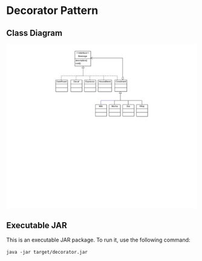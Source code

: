 Decorator Pattern
======
## Class Diagram
![diagram][decorator-diagram]

## Executable JAR
This is an executable JAR package. To run it, use the following command:

`java -jar target/decorator.jar`

<!--images reference-->
[decorator-diagram]: ./DecoratorClassDiagram.png "Decorator Pattern UML Class Diagram"
